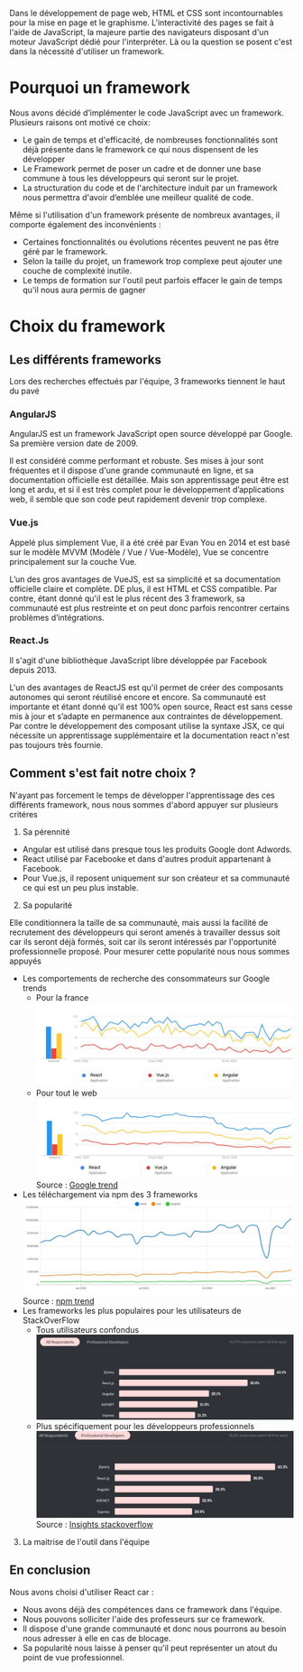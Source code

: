 Dans le développement de page web, HTML et CSS sont incontournables pour la mise en page et le graphisme. L'interactivité des pages se fait à l'aide de JavaScript, la majeure partie des navigateurs disposant d'un moteur JavaScript dédié pour l'interpréter. Là ou la question se posent c'est dans la nécessité d'utiliser un framework. 

# Pourquoi un framework

Nous avons décidé d’implémenter le code JavaScript avec un framework. Plusieurs raisons ont motivé ce choix:
- Le gain de temps et d'efficacité, de nombreuses fonctionnalités sont déjà présente dans le framework  ce qui nous dispensent de les développer
- Le Framework permet de poser un cadre et de donner une base commune à tous les développeurs qui seront sur le projet.
- La structuration du code et de l'architecture induit par un framework nous permettra d'avoir d’emblée une meilleur qualité de code.

Même si l'utilisation d'un framework présente de nombreux avantages, il comporte également des  inconvénients :
- Certaines fonctionnalités ou évolutions récentes peuvent ne pas être géré par le framework. 
- Selon la taille du projet, un framework trop complexe peut ajouter une couche de complexité inutile.
- Le temps de formation sur l'outil peut parfois effacer le gain de temps qu'il nous aura permis de gagner

# Choix du framework

## Les différents frameworks

Lors des recherches effectués par l'équipe, 3 frameworks tiennent le haut du pavé

### AngularJS

AngularJS est un framework JavaScript open source développé par Google. Sa première version date de 2009. 

Il est considéré comme performant et robuste. Ses mises à jour sont fréquentes et il dispose d'une grande communauté en ligne, et sa documentation officielle est détaillée.
Mais son apprentissage peut être est long et ardu, et si il est très complet pour le développement d’applications web, il semble que son code peut rapidement devenir trop complexe.

### Vue.js 

Appelé plus simplement Vue, il a été créé par Evan You en 2014 et est basé sur le modèle MVVM (Modèle / Vue / Vue-Modèle), Vue se concentre principalement sur la couche Vue.

L’un des gros avantages de VueJS, est sa simplicité et sa documentation officielle claire et complète. DE plus, il est HTML et CSS compatible. Par contre, étant donné qu'il est le plus récent des 3 framework, sa communauté est plus restreinte et on peut donc parfois rencontrer certains problèmes d’intégrations.

### React.Js

Il s'agit d'une bibliothèque JavaScript libre développée par Facebook depuis 2013.

L'un des avantages de ReactJS est qu'il permet de créer des composants autonomes qui seront réutilisé encore et encore. Sa communauté est importante et étant donné qu'il est 100% open source, React est sans cesse mis à jour et s’adapte en permanence aux contraintes de développement. 
Par contre le développement des composant utilise la syntaxe JSX, ce qui nécessite un apprentissage supplémentaire et la documentation react n'est pas toujours très fournie.

## Comment s'est fait notre choix ?

N'ayant pas forcement le temps de développer l'apprentissage des ces différents framework, nous nous sommes d'abord appuyer sur plusieurs critéres 

1. Sa pérennité

- Angular est utilisé dans presque tous les produits Google dont Adwords.
- React utilisé par Facebooke et dans d'autres produit appartenant à Facebook.
- Pour Vue.js, il reposent uniquement sur son créateur et sa communauté ce qui est un peu plus instable.

2. Sa popularité

Elle conditionnera la taille de sa communauté, mais aussi la facilité de recrutement des développeurs qui seront amenés à travailler dessus soit car ils seront déjà formés, soit car ils  seront intéressés par l'opportunité professionnelle proposé. Pour mesurer cette popularité nous nous sommes appuyés 

- Les comportements de recherche des consommateurs sur Google trends
  - Pour la france
    ![GoogleTrendFrontFrance](uploads/b3031e6fab8cd324eab149ca986676df/GoogleTrendFrontFrance.png)
  - Pour tout le web
    ![GoogleTrendFrontWorld](uploads/0701b9a5eb2567cdc1a0a8e1bfac83c0/GoogleTrendFrontWorld.png)
    Source : [Google trend](https://trends.google.com/trends/?geo=US)
- Les téléchargement via npm des 3 frameworks
 ![Downloadnpm01](uploads/f6f0645faaa2e263ad82a51ae4307d98/Downloadnpm01.jpg)
 Source : [npm trend](https://www.npmtrends.com/)
- Les frameworks les plus populaires pour les utilisateurs de StackOverFlow
  - Tous utilisateurs confondus
    ![Statsstackoverflow01](uploads/0bca9d998cb9b736d248ba0dd1726606/Statsstackoverflow01.JPG)
  - Plus spécifiquement pour les développeurs professionnels
    ![Statsstackoverflow02](uploads/c26d58651c2332a1bd096582d3784190/Statsstackoverflow02.JPG)
    Source : [Insights stackoverflow](https://insights.stackoverflow.com/survey/2020)

3. La maitrise de l'outil dans l'équipe

## En conclusion

Nous avons choisi d'utiliser React car :
- Nous avons déjà des compétences dans ce framework dans l'équipe.
- Nous pouvons solliciter l'aide des professeurs sur ce framework.
- Il dispose d'une grande communauté et donc nous pourrons au besoin nous adresser à elle en cas de blocage.
- Sa popularité nous laisse à penser qu'il peut représenter un atout du point de vue professionnel.
